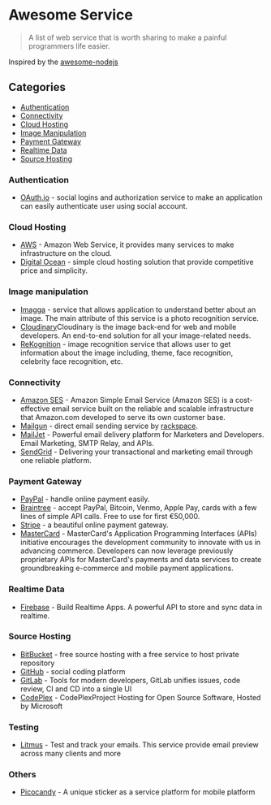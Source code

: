 # Awesome Service

> A list of web service that is worth sharing to make a painful programmers life easier.

Inspired by the [awesome-nodejs](https://github.com/sindresorhus/awesome-nodejs)

## Categories

- [Authentication](#authentication)
- [Connectivity](#connectivity)
- [Cloud Hosting](#cloud-hosting)
- [Image Manipulation](#image-manipulation)
- [Payment Gateway](#payment-gateway)
- [Realtime Data](#realtime-data)
- [Source Hosting](#source-hosting)

### Authentication
- [OAuth.io](https://oauth.io/) - social logins and authorization service to make an application can easily authenticate user using social account.

### Cloud Hosting
- [AWS](http://aws.amazon.com) - Amazon Web Service, it provides many services to make infrastructure on the cloud.
- [Digital Ocean](https://www.digitalocean.com/) - simple cloud hosting solution that provide competitive price and simplicity.

### Image manipulation
- [Imagga](http://imagga.com/) - service that allows application to understand better about an image. The main attribute of this service is a photo recognition service.
- [Cloudinary](http://cloudinary.com/)Cloudinary is the image back-end for web and mobile developers. An end-to-end solution for all your image-related needs.
- [ReKognition](http://rekognition.com/demo/concept) - image recognition service that allows user to get information about the image including, theme, face recognition, celebrity face recognition, etc.


### Connectivity
- [Amazon SES](http://aws.amazon.com/ses/) - Amazon Simple Email Service (Amazon SES) is a cost-effective email service built on the reliable and scalable infrastructure that Amazon.com developed to serve its own customer base.
- [Mailgun](http://www.mailgun.com/) - direct email sending service by [rackspace](http://www.rackspace.com/).
- [MailJet](https://www.mailjet.com/) - Powerful email delivery platform for Marketers and Developers.
Email Marketing, SMTP Relay, and APIs.
- [SendGrid](https://sendgrid.com/) - Delivering your transactional and marketing email through one reliable platform.

### Payment Gateway
- [PayPal](https://www.paypal.com) - handle online payment easily.
- [Braintree](https://www.braintreepayments.com/) - accept PayPal, Bitcoin, Venmo, Apple Pay, cards with a few lines of simple API calls. Free to use for first €50,000.
- [Stripe](https://stripe.com/) - a beautiful online payment gateway.
- [MasterCard](https://developer.mastercard.com/portal/display/api/API) - MasterCard's Application Programming Interfaces (APIs) initiative encourages the development community to innovate with us in advancing commerce. Developers can now leverage previously proprietary APIs for MasterCard's payments and data services to create groundbreaking e-commerce and mobile payment applications.

### Realtime Data
- [Firebase](https://www.firebase.com/) - Build Realtime Apps. A powerful API to store and sync data in realtime.

### Source Hosting
- [BitBucket](https://bitbucket.org/) - free source hosting with a free service to host private repository
- [GitHub](https://github.com/) - social coding platform
- [GitLab](https://about.gitlab.com/) - Tools for modern developers, GitLab unifies issues, code review, CI and CD into a single UI
- [CodePlex](http://www.codeplex.com/) - CodePlexProject Hosting for Open Source Software, Hosted by Microsoft

### Testing
- [Litmus](https://litmus.com/) - Test and track your emails. This service provide email preview across many clients and more

### Others
- [Picocandy](http://picocandy.com/) - A unique sticker as a service platform for mobile platform
